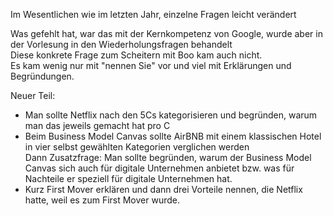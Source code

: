 Im Wesentlichen wie im letzten Jahr, einzelne Fragen leicht verändert

Was gefehlt hat, war das mit der Kernkompetenz von Google, wurde aber in der Vorlesung in den Wiederholungsfragen behandelt  
Diese konkrete Frage zum Scheitern mit Boo kam auch nicht.  
Es kam wenig nur mit "nennen Sie" vor und viel mit Erklärungen und Begründungen.

Neuer Teil:

- Man sollte Netflix nach den 5Cs kategorisieren und begründen, warum man das jeweils gemacht hat pro C
- Beim Business Model Canvas sollte AirBNB mit einem klassischen Hotel in vier selbst gewählten Kategorien verglichen werden  
  Dann Zusatzfrage: Man sollte begründen, warum der Business Model Canvas sich auch für digitale Unternehmen anbietet bzw. was für Nachteile er speziell für digitale Unternehmen hat.
- Kurz First Mover erklären und dann drei Vorteile nennen, die Netflix hatte, weil es zum First Mover wurde.